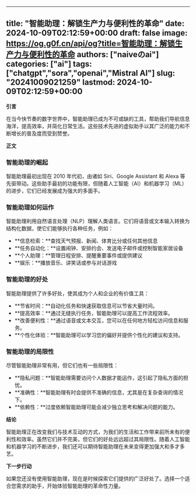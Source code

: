 
---
title: "智能助理：解锁生产力与便利性的革命"
date: 2024-10-09T02:12:59+00:00
draft: false
image: https://og.g0f.cn/api/og?title=智能助理：解锁生产力与便利性的革命
authors: ["naiveのai"]
categories: ["ai"]
tags: ["chatgpt","sora","openai","Mistral AI"]
slug: "20241009021259"
lastmod: 2024-10-09T02:12:59+00:00
---
**引言**

在当今快节奏的数字世界中，智能助理已成为不可或缺的工具，帮助我们导航信息海洋，提高效率，并简化日常生活。这些技术先进的虚拟助手以其广泛的能力和不断增长的普及度而受到赞誉。

**正文**

### 智能助理的崛起

智能助理最初出现在 2010 年代初，由诸如 Siri、Google Assistant 和 Alexa 等先驱带动。这些助手最初的功能有限，但随着人工智能（AI）和机器学习（ML）的进步，它们已经发展成为强大的多面手。

### 智能助理如何运作

智能助理利用自然语言处理（NLP）理解人类语言。它们将语音或文本输入转换为结构化数据，使它们能够执行各种任务，例如：

- **信息检索：**查找天气预报、新闻、体育比分或任何其他信息
- **任务自动化：**设置闹钟、安排约会、发送电子邮件或控制智能家居设备
- **个人助理：**管理日程安排、提醒重要事件或提供建议
- **娱乐：**播放音乐、讲笑话或参与对话游戏

### 智能助理的好处

智能助理提供了许多好处，使其成为个人和企业的有价值工具：

- **节省时间：**自动化任务和快速获取信息可以节省大量时间。
- **提高效率：**通过无缝执行任务，智能助理可以提高工作流程效率。
- **改善便利性：**通过语音或文本交互，您可以在任何地方轻松访问信息和服务。
- **个性化体验：**智能助理可以学习您的偏好并提供个性化的建议和支持。

### 智能助理的局限性

尽管智能助理非常有用，但它们也有一些局限性：

- **隐私问题：**智能助理需要访问个人数据才能运作，这引起了隐私方面的担忧。
- **准确性：**智能助理有时会提供不准确的信息，尤其是在复杂查询的情况下。
- **依赖性：**过度依赖智能助理可能会减少独立思考和解决问题的能力。

**结论**

智能助理正在改变我们与技术互动的方式，为我们的生活和工作带来前所未有的便利性和效率。虽然它们并不完美，但它们的好处远远超过其局限性。随着人工智能和机器学习的不断进步，我们还可以期待智能助理在未来变得更加强大和多才多艺。

**下一步行动**

如果您还没有使用智能助理，现在是时候探索它们提供的广泛好处了。选择一个适合您需求的助手，开始体验智能助理的革命性力量。
